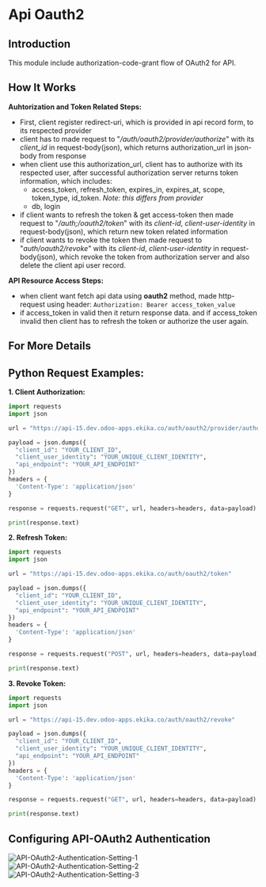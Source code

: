 # Api Oauth2

## Introduction

This module include authorization-code-grant flow of OAuth2 for API. 

## How It Works
**Auhtorization and Token Related Steps:**
- First, client register redirect-uri, which is provided in api record form, to its respected provider 
- client has to made request to "*/auth/oauth2/provider/authorize*" with its *client_id* in request-body(json), which returns authorization_url in json-body from response
- when client use this authorization_url, client has to authorize with its respected user, after successful authorization server returns token information, which includes:
  - access_token, refresh_token, expires_in, expires_at, scope, token_type, id_token. *Note: this differs from provider*
  - db, login
- if client wants to refresh the token & get access-token then made request to "*/auth;/oauth2/token*" with its *client-id*, *client-user-identity* in request-body(json), which return new token related information
- if client wants to revoke the token then made request to "*auth/oauth2/revoke*" with its *client-id*, *client-user-identity* in request-body(json), which revoke the token from authorization server and also delete the client api user record.


**API Resource Access Steps:**
- when client want fetch api data using **oauth2** method, made http-request using header: ``Authorization: Bearer access_token_value``
- if access_token in valid then it return response data. and if access_token invalid then client has to refresh the token or authorize the user again. 

## For More Details

## Python Request Examples:
**1. Client Authorization:**
```python
import requests
import json

url = "https://api-15.dev.odoo-apps.ekika.co/auth/oauth2/provider/authorize"

payload = json.dumps({
  "client_id": "YOUR_CLIENT_ID",
  "client_user_identity": "YOUR_UNIQUE_CLIENT_IDENTITY",
  "api_endpoint": "YOUR_API_ENDPOINT"
})
headers = {
  'Content-Type': 'application/json'
}

response = requests.request("GET", url, headers=headers, data=payload)

print(response.text)
```

**2. Refresh Token:**
```python
import requests
import json

url = "https://api-15.dev.odoo-apps.ekika.co/auth/oauth2/token"

payload = json.dumps({
  "client_id": "YOUR_CLIENT_ID",
  "client_user_identity": "YOUR_UNIQUE_CLIENT_IDENTITY",
  "api_endpoint": "YOUR_API_ENDPOINT"
})
headers = {
  'Content-Type': 'application/json'
}

response = requests.request("POST", url, headers=headers, data=payload)

print(response.text)
```

**3. Revoke Token:**
```python
import requests
import json

url = "https://api-15.dev.odoo-apps.ekika.co/auth/oauth2/revoke"

payload = json.dumps({
  "client_id": "YOUR_CLIENT_ID",
  "client_user_identity": "YOUR_UNIQUE_CLIENT_IDENTITY",
  "api_endpoint": "YOUR_API_ENDPOINT"
})
headers = {
  'Content-Type': 'application/json'
}

response = requests.request("GET", url, headers=headers, data=payload)

print(response.text)
```

## Configuring API-OAuth2 Authentication

<img src="assets/API-OAuth2-Setting-1.png" class="img-fluid" alt="API-OAuth2-Authentication-Setting-1"/>

<img src="assets/API-OAuth2-Setting-2.png" class="img-fluid" alt="API-OAuth2-Authentication-Setting-2"/>

<img src="assets/API-OAuth2-Setting-3.png" class="img-fluid" alt="API-OAuth2-Authentication-Setting-3"/>
